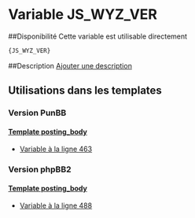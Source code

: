 # Variable JS_WYZ_VER

##Disponibilité
Cette variable est utilisable directement

```html
{JS_WYZ_VER}
```

##Description
[Ajouter une description](https://fa-tvars.appspot.com/var/JS_WYZ_VER)

## Utilisations dans les templates

### Version PunBB

#### [Template posting_body](punbb/posting_body.md#readme)
* [Variable &agrave; la ligne 463](../punbb/posting_body.tpl#L463)

### Version phpBB2

#### [Template posting_body](subsilver/posting_body.md#readme)
* [Variable &agrave; la ligne 488](../subsilver/posting_body.tpl#L488)